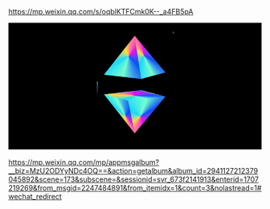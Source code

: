 

https://mp.weixin.qq.com/s/oqblKTFCmk0K--_a4FB5pA

![](images/640.gif)





https://mp.weixin.qq.com/mp/appmsgalbum?__biz=MzU2ODYyNDc4OQ==&action=getalbum&album_id=2941127212379045892&scene=173&subscene=&sessionid=svr_673f2141913&enterid=1707219269&from_msgid=2247484891&from_itemidx=1&count=3&nolastread=1#wechat_redirect